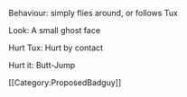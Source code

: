 Behaviour: simply flies around, or follows Tux

Look: A small ghost face

Hurt Tux: Hurt by contact

Hurt it: Butt-Jump

[[Category:ProposedBadguy]]
